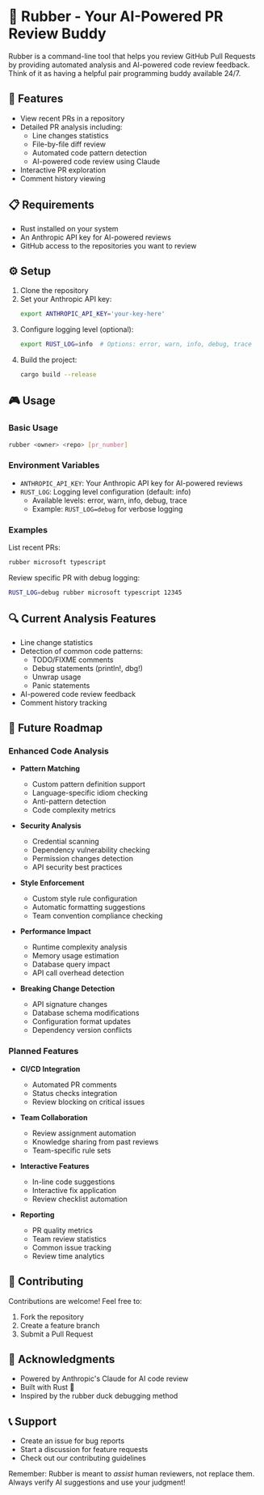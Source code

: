 # 🤖 Rubber - Your AI-Powered PR Review Buddy

Rubber is a command-line tool that helps you review GitHub Pull Requests by providing automated analysis and AI-powered code review feedback. Think of it as having a helpful pair programming buddy available 24/7.

## 🚀 Features

- View recent PRs in a repository
- Detailed PR analysis including:
  - Line changes statistics
  - File-by-file diff review
  - Automated code pattern detection
  - AI-powered code review using Claude
- Interactive PR exploration
- Comment history viewing

## 📋 Requirements

- Rust installed on your system
- An Anthropic API key for AI-powered reviews
- GitHub access to the repositories you want to review

## ⚙️ Setup

1. Clone the repository
2. Set your Anthropic API key:
   ```bash
   export ANTHROPIC_API_KEY='your-key-here'
   ```
3. Configure logging level (optional):
   ```bash
   export RUST_LOG=info  # Options: error, warn, info, debug, trace
   ```
4. Build the project:
   ```bash
   cargo build --release
   ```

## 🎮 Usage

### Basic Usage

```bash
rubber <owner> <repo> [pr_number]
```

### Environment Variables

- `ANTHROPIC_API_KEY`: Your Anthropic API key for AI-powered reviews
- `RUST_LOG`: Logging level configuration (default: info)
  - Available levels: error, warn, info, debug, trace
  - Example: `RUST_LOG=debug` for verbose logging

### Examples

List recent PRs:
```bash
rubber microsoft typescript
```

Review specific PR with debug logging:
```bash
RUST_LOG=debug rubber microsoft typescript 12345
```

## 🔍 Current Analysis Features

- Line change statistics
- Detection of common code patterns:
  - TODO/FIXME comments
  - Debug statements (println!, dbg!)
  - Unwrap usage
  - Panic statements
- AI-powered code review feedback
- Comment history tracking

## 🎯 Future Roadmap

### Enhanced Code Analysis

- **Pattern Matching**
  - Custom pattern definition support
  - Language-specific idiom checking
  - Anti-pattern detection
  - Code complexity metrics

- **Security Analysis**
  - Credential scanning
  - Dependency vulnerability checking
  - Permission changes detection
  - API security best practices

- **Style Enforcement**
  - Custom style rule configuration
  - Automatic formatting suggestions
  - Team convention compliance checking

- **Performance Impact**
  - Runtime complexity analysis
  - Memory usage estimation
  - Database query impact
  - API call overhead detection

- **Breaking Change Detection**
  - API signature changes
  - Database schema modifications
  - Configuration format updates
  - Dependency version conflicts

### Planned Features

- **CI/CD Integration**
  - Automated PR comments
  - Status checks integration
  - Review blocking on critical issues

- **Team Collaboration**
  - Review assignment automation
  - Knowledge sharing from past reviews
  - Team-specific rule sets

- **Interactive Features**
  - In-line code suggestions
  - Interactive fix application
  - Review checklist automation

- **Reporting**
  - PR quality metrics
  - Team review statistics
  - Common issue tracking
  - Review time analytics

## 🤝 Contributing

Contributions are welcome! Feel free to:

1. Fork the repository
2. Create a feature branch
3. Submit a Pull Request


## 🙏 Acknowledgments

- Powered by Anthropic's Claude for AI code review
- Built with Rust 🦀
- Inspired by the rubber duck debugging method

## 📞 Support

- Create an issue for bug reports
- Start a discussion for feature requests
- Check out our contributing guidelines

Remember: Rubber is meant to *assist* human reviewers, not replace them. Always verify AI suggestions and use your judgment!
